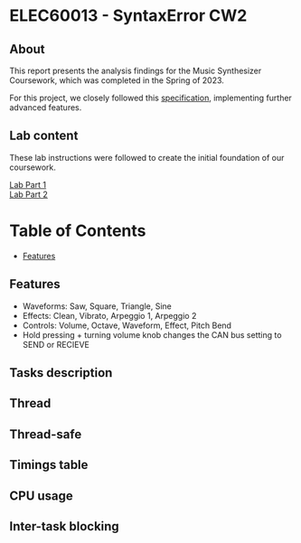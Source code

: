 # ELEC60013 - SyntaxError CW2

## About
This report presents the analysis findings for the Music Synthesizer Coursework, which was completed in the Spring of 2023.

For this project, we closely followed this [specification](doc/Coursework_2_Specification.pdf), implementing further advanced features.

## Lab content
  These lab instructions were followed to create the initial foundation of our coursework.
  
  [Lab Part 1](doc/LabPart1.md)  
  [Lab Part 2](doc/LabPart2.md)

# Table of Contents
* [Features](./README.md##Features)

## Features
  - Waveforms: Saw, Square, Triangle, Sine
  - Effects: Clean, Vibrato, Arpeggio 1, Arpeggio 2
  - Controls: Volume, Octave, Waveform, Effect, Pitch Bend
  - Hold pressing + turning volume knob changes the CAN bus setting to SEND or RECIEVE
  
## Tasks description

## Thread

## Thread-safe

## Timings table

## CPU usage

## Inter-task blocking
